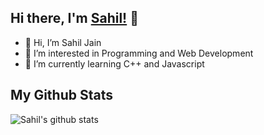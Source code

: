 ## Hi there, I'm [Sahil!](https://sahiljain.netlify.app) 👋
- 👋 Hi, I’m Sahil Jain
- 👀 I’m interested in Programming and Web Development
- 🌱 I’m currently learning C++ and Javascript

<!---
imsahiljain/imsahiljain is a ✨ special ✨ repository because its `README.md` (this file) appears on your GitHub profile.
You can click the Preview link to take a look at your changes.
--->
## My Github Stats

![Sahil's github stats](https://github-readme-stats.vercel.app/api?username=imsahiljain&count_private=true&hide=prs&include_all_commits=true)
